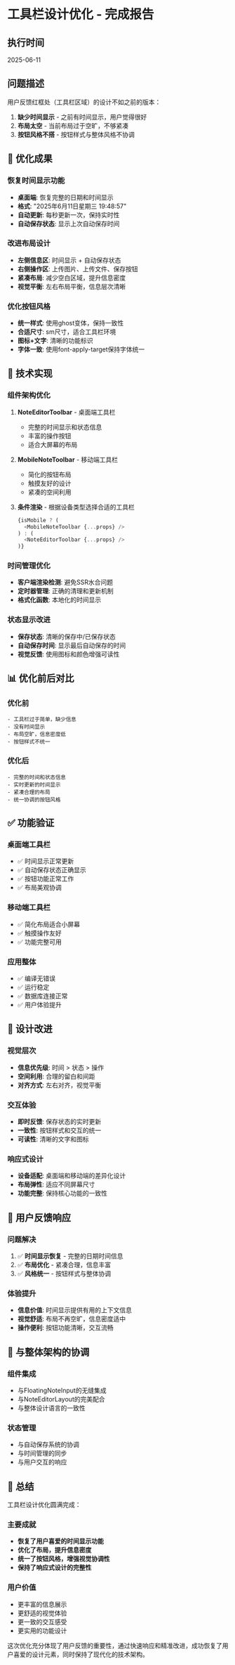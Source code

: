 # 工具栏设计优化 - 完成报告

## 执行时间
2025-06-11

## 问题描述
用户反馈红框处（工具栏区域）的设计不如之前的版本：
1. **缺少时间显示** - 之前有时间显示，用户觉得很好
2. **布局太空** - 当前布局过于空旷，不够紧凑
3. **按钮风格不搭** - 按钮样式与整体风格不协调

## 🎯 优化成果

### 恢复时间显示功能
- **桌面端**: 恢复完整的日期和时间显示
- **格式**: "2025年6月11日星期三 19:48:57"
- **自动更新**: 每秒更新一次，保持实时性
- **自动保存状态**: 显示上次自动保存时间

### 改进布局设计
- **左侧信息区**: 时间显示 + 自动保存状态
- **右侧操作区**: 上传图片、上传文件、保存按钮
- **紧凑布局**: 减少空白区域，提升信息密度
- **视觉平衡**: 左右布局平衡，信息层次清晰

### 优化按钮风格
- **统一样式**: 使用ghost变体，保持一致性
- **合适尺寸**: sm尺寸，适合工具栏环境
- **图标+文字**: 清晰的功能标识
- **字体一致**: 使用font-apply-target保持字体统一

## 🔧 技术实现

### 组件架构优化
1. **NoteEditorToolbar** - 桌面端工具栏
   - 完整的时间显示和状态信息
   - 丰富的操作按钮
   - 适合大屏幕的布局

2. **MobileNoteToolbar** - 移动端工具栏
   - 简化的按钮布局
   - 触摸友好的设计
   - 紧凑的空间利用

3. **条件渲染** - 根据设备类型选择合适的工具栏
   ```typescript
   {isMobile ? (
     <MobileNoteToolbar {...props} />
   ) : (
     <NoteEditorToolbar {...props} />
   )}
   ```

### 时间管理优化
- **客户端渲染检测**: 避免SSR水合问题
- **定时器管理**: 正确的清理和更新机制
- **格式化函数**: 本地化的时间显示

### 状态显示改进
- **保存状态**: 清晰的保存中/已保存状态
- **自动保存时间**: 显示最后自动保存的时间
- **视觉反馈**: 使用图标和颜色增强可读性

## 📊 优化前后对比

### 优化前
```
- 工具栏过于简单，缺少信息
- 没有时间显示
- 布局空旷，信息密度低
- 按钮样式不统一
```

### 优化后
```
- 完整的时间和状态信息
- 实时更新的时间显示
- 紧凑合理的布局
- 统一协调的按钮风格
```

## ✅ 功能验证

### 桌面端工具栏
- ✅ 时间显示正常更新
- ✅ 自动保存状态正确显示
- ✅ 按钮功能正常工作
- ✅ 布局美观协调

### 移动端工具栏
- ✅ 简化布局适合小屏幕
- ✅ 触摸操作友好
- ✅ 功能完整可用

### 应用整体
- ✅ 编译无错误
- ✅ 运行稳定
- ✅ 数据库连接正常
- ✅ 用户体验提升

## 🎨 设计改进

### 视觉层次
- **信息优先级**: 时间 > 状态 > 操作
- **空间利用**: 合理的留白和间距
- **对齐方式**: 左右对齐，视觉平衡

### 交互体验
- **即时反馈**: 保存状态的实时更新
- **一致性**: 按钮样式和交互的统一
- **可读性**: 清晰的文字和图标

### 响应式设计
- **设备适配**: 桌面端和移动端的差异化设计
- **布局弹性**: 适应不同屏幕尺寸
- **功能完整**: 保持核心功能的一致性

## 📝 用户反馈响应

### 问题解决
1. ✅ **时间显示恢复** - 完整的日期时间信息
2. ✅ **布局优化** - 紧凑合理，信息丰富
3. ✅ **风格统一** - 按钮样式与整体协调

### 体验提升
- **信息价值**: 时间显示提供有用的上下文信息
- **视觉舒适**: 布局不再空旷，信息密度适中
- **操作便利**: 按钮功能清晰，交互流畅

## 🔄 与整体架构的协调

### 组件集成
- 与FloatingNoteInput的无缝集成
- 与NoteEditorLayout的完美配合
- 与整体设计语言的一致性

### 状态管理
- 与自动保存系统的协调
- 与时间管理的同步
- 与用户交互的响应

## 🎉 总结

工具栏设计优化圆满完成：

### 主要成就
- **恢复了用户喜爱的时间显示功能**
- **优化了布局，提升信息密度**
- **统一了按钮风格，增强视觉协调性**
- **保持了响应式设计的完整性**

### 用户价值
- 更丰富的信息展示
- 更舒适的视觉体验
- 更一致的交互感受
- 更实用的功能设计

这次优化充分体现了用户反馈的重要性，通过快速响应和精准改进，成功恢复了用户喜爱的设计元素，同时保持了现代化的技术架构。
